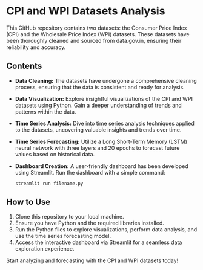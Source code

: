 # CPI and WPI Datasets Analysis

This GitHub repository contains two datasets: the Consumer Price Index (CPI) and the Wholesale Price Index (WPI) datasets. These datasets have been thoroughly cleaned and sourced from data.gov.in, ensuring their reliability and accuracy.

## Contents

- **Data Cleaning:** The datasets have undergone a comprehensive cleaning process, ensuring that the data is consistent and ready for analysis.

- **Data Visualization:** Explore insightful visualizations of the CPI and WPI datasets using Python. Gain a deeper understanding of trends and patterns within the data.

- **Time Series Analysis:** Dive into time series analysis techniques applied to the datasets, uncovering valuable insights and trends over time.

- **Time Series Forecasting:** Utilize a Long Short-Term Memory (LSTM) neural network with three layers and 20 epochs to forecast future values based on historical data.

- **Dashboard Creation:** A user-friendly dashboard has been developed using Streamlit. Run the dashboard with a simple command:

  ```
  streamlit run filename.py
  ```

## How to Use

1. Clone this repository to your local machine.
2. Ensure you have Python and the required libraries installed.
3. Run the Python files to explore visualizations, perform data analysis, and use the time series forecasting model.
4. Access the interactive dashboard via Streamlit for a seamless data exploration experience.

Start analyzing and forecasting with the CPI and WPI datasets today!

